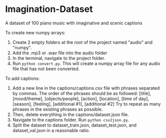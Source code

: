 # Imagination-Dataset

A dataset of 100 piano music with imaginative and scenic captions

To create new numpy arrays:

1. Create 2 empty folders at the root of the project named "audio" and "numpy".
2. Add the .mp3 or .wav file into the audio folder
3. In the terminal, navigate to the project folder.
4. Run `python convert.py`. This will create a numpy array file for any audio file that has not been converted.

To add captions:

1. Add a new line in the captions/captions.csv file with phrases separated by commas.
   The order of the phrases should be as followed:
   [title], [mood/theme], [objects/people], [action], [location], [time of day], [season], [feeling], [additional #1], [additional #2]
   Try to repeat as many phrases in the existing phrases as possible.
2. Then, delete everything in the captions/dataset.json file.
3. Navigate to the captions folder. Run `python csv2json.py`.
4. Split the dataset to dataset_train.json, dataset_test.json, and dataset_val.json in a reasonable ratio.
